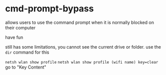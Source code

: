 # cmd-prompt-bypass
allows users to use the command prompt when it is normally blocked on their computer

have fun

still has some limitations, you cannot see the current drive or folder. use the ```dir``` command for this

```netsh wlan show profile```
```netsh wlan show profile (wifi name) key=clear```
go to "Key Content"

